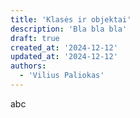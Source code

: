 ```yaml
---
title: 'Klasės ir objektai'
description: 'Bla bla bla'
draft: true
created_at: '2024-12-12'
updated_at: '2024-12-12'
authors:
  - 'Vilius Paliokas'
---
```


abc
